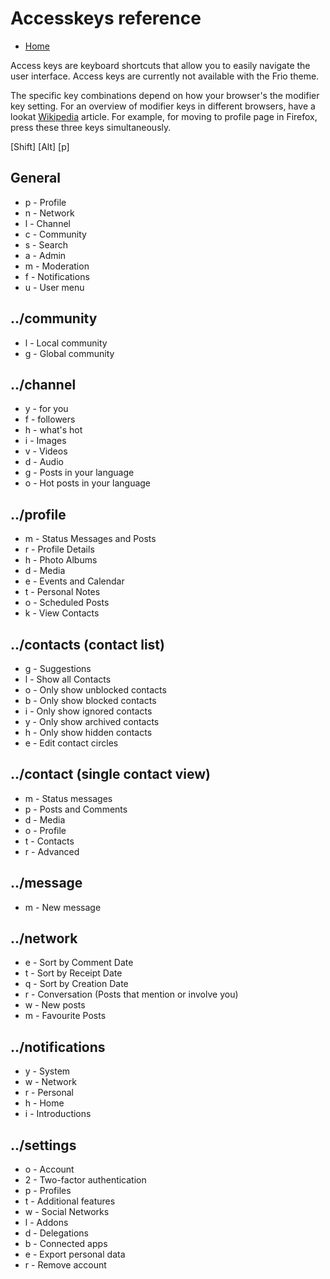 Accesskeys reference
=======================

* [Home](help)

Access keys are keyboard shortcuts that allow you to easily navigate the user interface.
Access keys are currently not available with the Frio theme.

The specific key combinations depend on how your browser's the modifier key setting.
For an overview of modifier keys in different browsers, have a lookat [Wikipedia](https://en.wikipedia.org/wiki/Access_key) article.
For example, for moving to profile page in Firefox, press these three keys simultaneously.

[Shift] [Alt] [p]

General
-------
* p - Profile
* n - Network
* l - Channel
* c - Community
* s - Search
* a - Admin
* m - Moderation
* f - Notifications
* u - User menu

../community
--------
* l - Local community
* g - Global community

../channel
--------
* y - for you
* f - followers
* h - what's hot
* i - Images
* v - Videos
* d - Audio
* g - Posts in your language
* o - Hot posts in your language

../profile
--------
* m - Status Messages and Posts
* r - Profile Details
* h - Photo Albums
* d - Media
* e - Events and Calendar
* t - Personal Notes
* o - Scheduled Posts
* k - View Contacts

../contacts (contact list)
---------
* g - Suggestions
* l - Show all Contacts
* o - Only show unblocked contacts
* b - Only show blocked contacts
* i - Only show ignored contacts
* y - Only show archived contacts
* h - Only show hidden contacts
* e - Edit contact circles

../contact (single contact view)
-------------------------------
* m - Status messages
* p - Posts and Comments
* d - Media
* o - Profile
* t - Contacts
* r - Advanced

../message
--------
* m - New message

../network
--------
* e - Sort by Comment Date
* t - Sort by Receipt Date
* q - Sort by Creation Date
* r - Conversation (Posts that mention or involve you)
* w - New posts
* m - Favourite Posts

../notifications
--------------
* y - System
* w - Network
* r - Personal
* h - Home
* i - Introductions

../settings
---------
* o - Account
* 2 - Two-factor authentication
* p - Profiles
* t - Additional features
* w - Social Networks
* l - Addons
* d - Delegations
* b - Connected apps
* e - Export personal data
* r - Remove account
